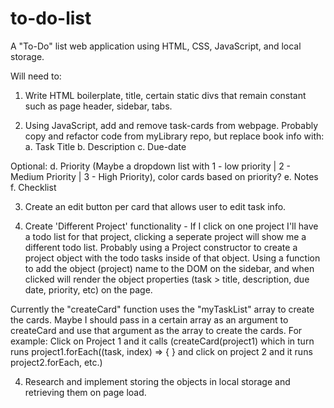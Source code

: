 # to-do-list

A "To-Do" list web application using HTML, CSS, JavaScript, and local storage.

Will need to:

1. Write HTML boilerplate, title, certain static divs that remain constant such as page header, sidebar, tabs.

2. Using JavaScript, add and remove task-cards from webpage. Probably copy and refactor code from myLibrary repo, but replace book info with:
   a. Task Title
   b. Description
   c. Due-date

Optional:
d. Priority (Maybe a dropdown list with 1 - low priority | 2 - Medium Priority | 3 - High Priority), color cards based on priority?
e. Notes
f. Checklist

3. Create an edit button per card that allows user to edit task info.

4. Create 'Different Project' functionality - If I click on one project I'll have a todo list for that project, clicking a seperate project will show me a different todo list. Probably using a Project constructor to create a project object with the todo tasks inside of that object. Using a function to add the object (project) name to the DOM on the sidebar, and when clicked will render the object properties (task > title, description, due date, priority, etc) on the page.

Currently the "createCard" function uses the "myTaskList" array to create the cards. Maybe I should pass in a certain array as an argument to createCard and use that argument as the array to create the cards. For example: Click on Project 1 and it calls (createCard(project1) which in turn runs project1.forEach((task, index) => {
}
and click on project 2 and it runs project2.forEach, etc.)

4. Research and implement storing the objects in local storage and retrieving them on page load.
